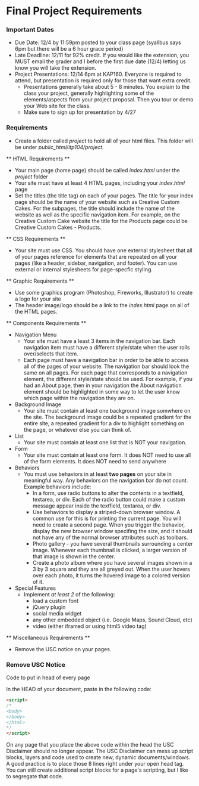 Final Project Requirements
====================

### Important Dates
* Due Date: 12/4 by 11:59pm posted to your class page (syallbus says 6pm but there will be a 6 hour grace period)
* Late Deadline: 12/11 for 92% credit. If you would like the extension, you MUST email the grader and I before the first due date (12/4) letting us know you will take the extension. 
* Project Presentations: 12/14 6pm at KAP160. Everyone is required to attend, but presentation is required only for those that want extra credit.
	* Presentations generally take about 5 - 8 minutes. You explain to the class your project, generally highlighting some of the elements/aspects from your project proposal. Then you tour or demo your Web site for the class.
	* Make sure to sign up for presentation by 4/27

### Requirements

* Create a folder called <em>project</em> to hold all of your html files. This folder will be under <em>public_html/itp104/project</em>.
<!-- * Create a subfolder named <em>images</em> to hold all of your images -->

** HTML Requirements **
* Your main page (home page) should be called <em>index.html</em> under the <em>project</em> folder
* Your site must have at least 4 HTML pages, including your<em> index.html</em> page
* Set the titles (the title tag) on each of your pages. The title for your index page should be the name of your website such as Creative Custom Cakes. For the subpages, the title should include the name of the website as well as the specific navigation item. For example, on the Creative Custom Cake website the title for the Products page could be Creative Custom Cakes - Products.

** CSS Requirements ** 
* Your site must use CSS. You should have one external stylesheet that all of your pages reference for elements that are repeated on all your pages (like a header, sidebar, navigation, and footer). You can use external or internal stylesheets for page-specfic styling.

** Graphic Requirements **
* Use some graphics program (Photoshop, Fireworks, Illustrator) to create a logo for your site
* The header image/logo should be a link to the <em>index.html</em> page on all of the HTML pages.

** Components Requirements ** 
* Navigation Menu
	* Your site must have a least 3 items in the navigation bar. Each navigation item must have a different style/state when the user rolls over/selects that item.
	* Each page must have a navigation bar in order to be able to access all of the pages of your website. The navigation bar should look the same on all pages. For each page that corresponds to a navigation element, the different style/state should be used. For example, if you had an About page, then in your navigation the About navigation element should be highlighted in some way to let the user know which page within the navigation they are on.
* Background Image
	* Your site must contain at least one background image somwhere on the site. The background image could be a repeated gradient for the entire site, a repeated gradient for a div to highlight something on the page, or whatever else you can think of.
* List
	* Your site must contain at least one list that is NOT your navigation.
* Form
	* Your site must contain at least one form. It does NOT need to use all of the form elements. It does NOT need to send anywhere
* Behaviors
	* You must use behaviors in at least **two pages** on your site in meaningful way. Any behaviors on the navigation bar do not count. Example behaviors include:
		* In a form, use radio buttons to alter the contents in a textfield, textarea, or div. Each of the radio button could make a custom message appear inside the textfield, textarea, or div.
		* Use behaviors to display a striped-down browser window. A common use for this is for printing the current page. You will need to create a second page. When you trigger the behavior, display the new browser window specifing the size, and it should not have any of the normal browser attributes such as toolbars.
		* Photo gallery - you have several thumbnails surrounding a center image. Whenever each thumbnail is clicked, a larger version of that image is shown in the center.
		* Create a photo album where you have several images shown in a 3 by 3 square and they are all greyed out. When the user hovers over each photo, it turns the hovered image to a colored version of it.    
* Special Features 
	* Implement <em>at least 2</em> of the following: 
		* load a custom font
		* jQuery plugin
		* social media widget
		* any other embedded object (i.e. Google Maps, Sound Cloud, etc)
		* video (either iframed or using html5 video tag)

** Miscellaneous Requirements **
* Remove the USC notice on your pages.

### Remove USC Notice

Code to put in head of every page

In the HEAD of your document, paste in the following code: 

```html
<script>
/*
<body>
</body>
</html>
*/
</script>
```

On any page that you place the above code within the head the USC Disclaimer should no longer appear. The USC Disclaimer can mess up script blocks, layers and code used to create new, dynamic documents/windows. A good practice is to place those 8 lines right under your open head tag. You can still create additional script blocks for a page's scripting, but I like to segregate that code.
